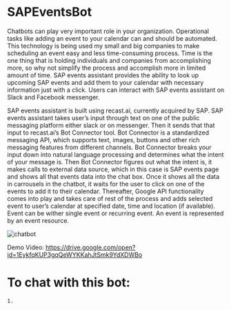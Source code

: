 # SAPEventsBot

Chatbots can play very important role in your organization. Operational tasks like adding an event to your calendar can and should be automated. This technology is being used my small and big companies to make scheduling an event easy and less time-consuming process. Time is the one thing that is holding individuals and companies from accomplishing more, so why not simplify the process and accomplish more in limited amount of time. SAP events assistant provides the ability to look up upcoming SAP events and add them to your calendar with necessary information just with a click. Users can interact with SAP events assistant on Slack and Facebook messenger.

SAP events assistant is built using recast.ai, currently acquired by SAP. SAP events assistant takes user’s input through text on one of the public messaging platform either slack or on messenger. Then it sends that that input to recast.ai’s Bot Connector tool. Bot Connector is a standardized messaging API, which supports text, images, buttons and other rich messaging features from different channels. Bot Connector breaks your input down into natural language processing and determines what the intent of your message is. Then Bot Connector figures out what the intent is, it makes calls to external data source, which in this case is SAP events page and shows all that events data into the chat box. Once it shows all the data in carrousels in the chatbot, it waits for the user to click on one of the events to add it to their calendar. Thereafter, Google API functionality comes into play and takes care of rest of the process and adds selected event to user’s calendar at specified date, time and location (if available). Event can be wither single event or recurring event. An event is represented by an event resource.

![chatbot](https://user-images.githubusercontent.com/24690198/40073667-7e64f16c-5845-11e8-8472-6ea826bd6951.png)

Demo Video: https://drive.google.com/open?id=1EykfqKUP3gqQeWYKKahJtSmk9YdXDWBo

# To chat with this bot:

    1. 
